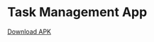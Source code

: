 <html>
<body>
    <h1>Task Management App</h1>
    <p><a href="Task_Management_App.apk" download>Download APK</a></p>
</body>
</html>
